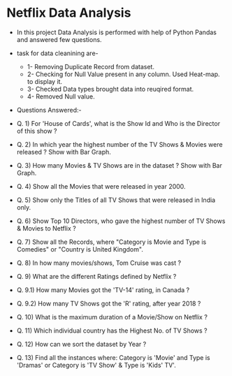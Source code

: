 # Netflix Data Analysis
- In this project  Data Analysis is performed with help of Python Pandas and answered few questions.
- task for data cleanining are- 
  - 1- Removing Duplicate Record from dataset.
  - 2- Checking for Null Value present in any column. Used Heat-map. to display it.
  - 3- Checked Data types brought data into reuqired format.
  - 4- Removed Null value.
  
 - Questions Answered:- 
 - Q. 1) For 'House of Cards', what is the Show Id and Who is the Director of this show ?
 - Q. 2) In which year the highest number of the TV Shows & Movies were released ? Show with Bar Graph.
 - Q. 3) How many Movies & TV Shows are in the dataset ? Show with Bar Graph.
 - Q. 4) Show all the Movies that were released in year 2000.
 - Q. 5) Show only the Titles of all TV Shows that were released in India only.
 - Q. 6) Show Top 10 Directors, who gave the highest number of TV Shows & Movies to Netflix ?
 - Q. 7) Show all the Records, where "Category is Movie and Type is Comedies" or "Country is United Kingdom".
 - Q. 8) In how many movies/shows, Tom Cruise was cast ?
 - Q. 9) What are the different Ratings defined by Netflix ?
 - Q. 9.1) How many Movies got the 'TV-14' rating, in Canada ?
 - Q. 9.2) How many TV Shows got the 'R' rating, after year 2018 ?
 - Q. 10) What is the maximum duration of a Movie/Show on Netflix ?
 - Q. 11) Which individual country has the Highest No. of TV Shows ?
 - Q. 12) How can we sort the dataset by Year ?
 - Q. 13) Find all the instances where: Category is 'Movie' and Type is 'Dramas' or Category is 'TV Show' & Type is 'Kids' TV'.
